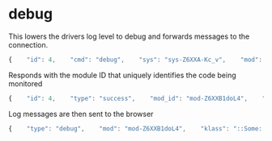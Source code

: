 # debug

This lowers the drivers log level to debug and forwards messages to the connection.

```javascript
{    "id": 4,    "cmd": "debug",    "sys": "sys-Z6XXA-Kc_v",    "mod": "Bookings",    "index": 1,    "name": "debug"}
```

Responds with the module ID that uniquely identifies the code being monitored

```javascript
{    "id": 4,    "type": "success",    "mod_id": "mod-Z6XXB1doL4",    "meta": {        "sys": "sys-Z6XXA-Kc_v",        "mod": "Bookings",        "index": 1    }}
```

Log messages are then sent to the browser

```javascript
{    "type": "debug",    "mod": "mod-Z6XXB1doL4",    "klass": "::Some::Display",    "level": "debug",    "msg": "input changed to HDMI"}
```

